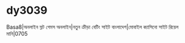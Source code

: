 # dy3039
Basa8|অনলাইন স্লট গেমস অনলাইন|নতুন ক্রীড়া বেটিং সাইট বাংলাদেশ|মোবাইল ক্যাসিনো সাইট রিয়েল মানি|0705 
